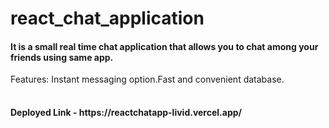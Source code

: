 # react_chat_application
<h4>It is a small real time chat application that allows you to chat among your friends using same app.</h4>
<table>
Features:
  <tr>Instant messaging option.</tr>
  <tr>Fast and convenient database.</tr>
  </table>

<h4>Deployed Link - https://reactchatapp-livid.vercel.app/ </h4>
